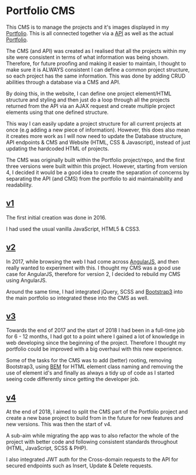 # Portfolio CMS

This CMS is to manage the projects and it's images displayed in my [Portfolio](https://jahidulpabelislam.com/). This is all connected together via a [API](https://github.com/jahidulpabelislam/portfolio-api/) as well as the actual [Portfolio](https://github.com/jahidulpabelislam/portfolio/).

The CMS (and API) was created as I realised that all the projects within my site were consistent in terms of what information was being shown. Therefore, for future proofing and making it easier to maintain, I thought to make sure it is ALWAYS consistent I can define a common project structure, so each project has the same information. This was done by adding CRUD abilities through a database via a CMS and API.

By doing this, in the website, I can define one project element/HTML structure and styling and then just do a loop through all the projects returned from the API via an AJAX request and create multiple project elements using that one defined structure.

This way I can easily update a project structure for all current projects at once (e.g adding a new piece of information). However, this does also mean it creates more work as I will now need to update the Database structure, API endpoints & CMS and Website (HTML, CSS & Javascript), instead of just updating the hardcoded HTML of projects.

The CMS was originally built within the Portfolio project/repo, and the first three versions were built within this project. However, starting from version 4, I decided it would be a good idea to create the separation of concerns by separating the API (and CMS) from the portfolio to aid maintainability and readability.

## [v1](https://github.com/jahidulpabelislam/portfolio/tree/v2/)

The first initial creation was done in 2016.

I had used the usual vanilla JavaScript, HTML5 & CSS3.

## [v2](https://github.com/jahidulpabelislam/portfolio/tree/v3/)

In 2017, while browsing the web I had come across [AngularJS](https://angularjs.org/), and then really wanted to experiment with this. I thought my CMS was a good use case for AngularJS, therefore for version 2, I decided to rebuild my CMS using AngularJS.

Around the same time, I had integrated jQuery, SCSS and [Bootstrap3](https://getbootstrap.com/docs/3.3/) into the main portfolio so integrated these into the CMS as well.

## [v3](https://github.com/jahidulpabelislam/portfolio/tree/v4/)

Towards the end of 2017 and the start of 2018 I had been in a full-time job for 6 - 12 months, I had got to a point where I gained a lot of knowledge in web developing since the beginning of the project.
Therefore I thought my portfolio could be improved with a big overhaul with this new experience.

Some of the tasks for the CMS was to add (better) rooting, removing Bootstrap3, using [BEM](http://getbem.com/introduction/) for HTML element class naming and removing the use of element id's and finally as always a tidy up of code as I started seeing code differently since getting the developer job.

## [v4](https://github.com/jahidulpabelislam/portfolio-cms/tree/v4/)

At the end of 2018, I aimed to split the CMS part of the Portfolio project and create a new base project to build from in the future for new features and new versions. This was then the start of v4.

A sub-aim while migrating the app was to also refactor the whole of the project with better code and following consistent standards throughout (HTML, JavaScript, SCSS & PHP).

I also integrated JWT auth for the Cross-domain requests to the API for secured endpoints such as Insert, Update & Delete requests.
